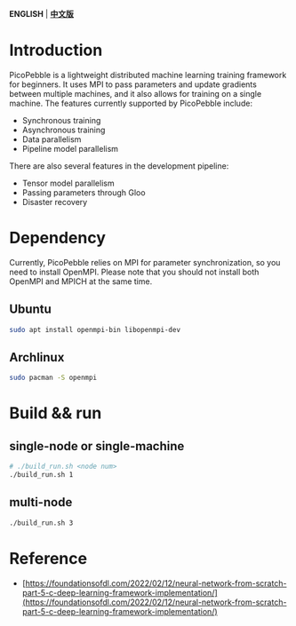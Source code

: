 **ENGLISH**  |  **[中文版](./README_CN.md)**

# Introduction

PicoPebble is a lightweight distributed machine learning training framework for beginners. It uses MPI to pass parameters and update gradients between multiple machines, and it also allows for training on a single machine. The features currently supported by PicoPebble include:

- Synchronous training
- Asynchronous training
- Data parallelism
- Pipeline model parallelism

There are also several features in the development pipeline:

- Tensor model parallelism
- Passing parameters through Gloo
- Disaster recovery

# Dependency

Currently, PicoPebble relies on MPI for parameter synchronization, so you need to install OpenMPI. Please note that you should not install both OpenMPI and MPICH at the same time.

## Ubuntu
```bash
sudo apt install openmpi-bin libopenmpi-dev
```

## Archlinux

```bash
sudo pacman -S openmpi
```


# Build && run

## single-node or single-machine
```bash
# ./build_run.sh <node num>
./build_run.sh 1
```

## multi-node
```bash
./build_run.sh 3
```

# Reference

- [https://foundationsofdl.com/2022/02/12/neural-network-from-scratch-part-5-c-deep-learning-framework-implementation/](https://foundationsofdl.com/2022/02/12/neural-network-from-scratch-part-5-c-deep-learning-framework-implementation/)
